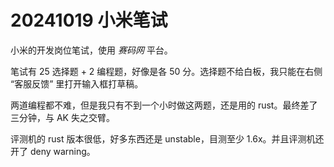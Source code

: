 # 20241019 小米笔试

小米的开发岗位笔试，使用 _赛码网_ 平台。

笔试有 25 选择题 + 2 编程题，好像是各 50 分。选择题不给白板，我只能在右侧 “客服反馈” 里打开输入框打草稿。

两道编程都不难，但是我只有不到一个小时做这两题，还是用的 rust。最终差了三分钟，与 AK 失之交臂。

评测机的 rust 版本很低，好多东西还是 unstable，目测至少 1.6x。并且评测机还开了 deny warning。
